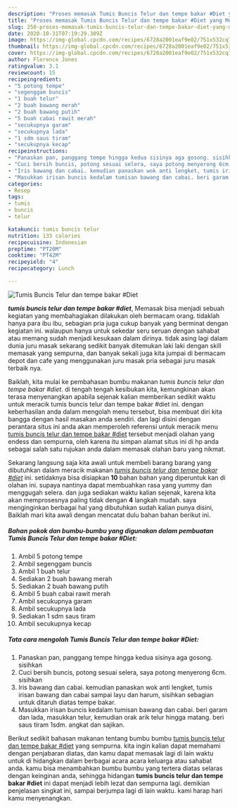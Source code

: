 ```yaml
---
description: "Proses memasak Tumis Buncis Telur dan tempe bakar #Diet yang Menggugah Selera"
title: "Proses memasak Tumis Buncis Telur dan tempe bakar #Diet yang Menggugah Selera"
slug: 250-proses-memasak-tumis-buncis-telur-dan-tempe-bakar-diet-yang-menggugah-selera
date: 2020-10-31T07:19:29.309Z
image: https://img-global.cpcdn.com/recipes/6728a2001eaf9e02/751x532cq70/tumis-buncis-telur-dan-tempe-bakar-diet-foto-resep-utama.jpg
thumbnail: https://img-global.cpcdn.com/recipes/6728a2001eaf9e02/751x532cq70/tumis-buncis-telur-dan-tempe-bakar-diet-foto-resep-utama.jpg
cover: https://img-global.cpcdn.com/recipes/6728a2001eaf9e02/751x532cq70/tumis-buncis-telur-dan-tempe-bakar-diet-foto-resep-utama.jpg
author: Florence Jones
ratingvalue: 3.1
reviewcount: 15
recipeingredient:
- "5 potong tempe"
- "segenggam buncis"
- "1 buah telur"
- "2 buah bawang merah"
- "2 buah bawang putih"
- "5 buah cabai rawit merah"
- "secukupnya garam"
- "secukupnya lada"
- "1 sdm saus tiram"
- "secukupnya kecap"
recipeinstructions:
- "Panaskan pan, panggang tempe hingga kedua sisinya aga gosong. sisihkan"
- "Cuci bersih buncis, potong sesuai selera, saya potong menyerong 6cm. sisihkan"
- "Iris bawang dan cabai. kemudian panaskan wok anti lengket, tumis irisan bawang dan cabai sampai layu dan harum, sisihkan sebagian untuk ditaruh diatas tempe bakar."
- "Masukkan irisan buncis kedalam tumisan bawang dan cabai. beri garam dan lada, masukkan telur, kemudian orak arik telur hingga matang. beri saus tiram 1sdm. angkat dan sajikan."
categories:
- Resep
tags:
- tumis
- buncis
- telur

katakunci: tumis buncis telur 
nutrition: 133 calories
recipecuisine: Indonesian
preptime: "PT20M"
cooktime: "PT42M"
recipeyield: "4"
recipecategory: Lunch

---
```



![Tumis Buncis Telur dan tempe bakar #Diet](https://img-global.cpcdn.com/recipes/6728a2001eaf9e02/751x532cq70/tumis-buncis-telur-dan-tempe-bakar-diet-foto-resep-utama.jpg)

<b><i>tumis buncis telur dan tempe bakar #diet</i></b>, Memasak bisa menjadi sebuah kegiatan yang membahagiakan dilakukan oleh bermacam orang. tidaklah hanya para ibu ibu, sebagian pria juga cukup banyak yang berminat dengan kegiatan ini. walaupun hanya untuk sekedar seru seruan dengan sahabat atau memang sudah menjadi kesukaan dalam dirinya. tidak asing lagi dalam dunia juru masak sekarang sedikit banyak ditemukan laki laki dengan skill memasak yang sempurna, dan banyak sekali juga kita jumpai di bermacam depot dan cafe yang menggunakan juru masak pria sebagai juru masak terbaik nya.



Baiklah, kita mulai ke pembahasan bumbu makanan <i>tumis buncis telur dan tempe bakar #diet</i>. di tengah tengah kesibukan kita, kemungkinan akan terasa menyenangkan apabila sejenak kalian memberikan sedikit waktu untuk meracik tumis buncis telur dan tempe bakar #diet ini. dengan keberhasilan anda dalam mengolah menu tersebut, bisa membuat diri kita bangga dengan hasil masakan anda sendiri. dan lagi disini dengan perantara situs ini anda akan memperoleh referensi untuk meracik menu <u>tumis buncis telur dan tempe bakar #diet</u> tersebut menjadi olahan yang endess dan sempurna, oleh karena itu simpan alamat situs ini di hp anda sebagai salah satu rujukan anda dalam memasak olahan baru yang nikmat.


Sekarang langsung saja kita awali untuk membeli barang barang yang dibutuhkan dalam meracik makanan <u><i>tumis buncis telur dan tempe bakar #diet</i></u> ini. setidaknya bisa disiapkan <b>10</b> bahan bahan yang diperuntuk kan di olahan ini. supaya nantinya dapat membuahkan rasa yang yummy dan menggugah selera. dan juga sediakan waktu kalian sejenak, karena kita akan memprosesnya paling tidak dengan <b>4</b> langkah mudah. saya menginginkan berbagai hal yang dibutuhkan sudah kalian punya disini, Baiklah mari kita awali dengan mencatat dulu bahan bahan berikut ini.

<!--inarticleads1-->

##### Bahan pokok dan bumbu-bumbu yang digunakan dalam pembuatan Tumis Buncis Telur dan tempe bakar #Diet:

1. Ambil 5 potong tempe
1. Ambil segenggam buncis
1. Ambil 1 buah telur
1. Sediakan 2 buah bawang merah
1. Sediakan 2 buah bawang putih
1. Ambil 5 buah cabai rawit merah
1. Ambil secukupnya garam
1. Ambil secukupnya lada
1. Sediakan 1 sdm saus tiram
1. Ambil secukupnya kecap




<!--inarticleads2-->

##### Tata cara mengolah Tumis Buncis Telur dan tempe bakar #Diet:

1. Panaskan pan, panggang tempe hingga kedua sisinya aga gosong. sisihkan
1. Cuci bersih buncis, potong sesuai selera, saya potong menyerong 6cm. sisihkan
1. Iris bawang dan cabai. kemudian panaskan wok anti lengket, tumis irisan bawang dan cabai sampai layu dan harum, sisihkan sebagian untuk ditaruh diatas tempe bakar.
1. Masukkan irisan buncis kedalam tumisan bawang dan cabai. beri garam dan lada, masukkan telur, kemudian orak arik telur hingga matang. beri saus tiram 1sdm. angkat dan sajikan.




Berikut sedikit bahasan makanan tentang bumbu bumbu <u>tumis buncis telur dan tempe bakar #diet</u> yang sempurna. kita ingin kalian dapat memahami dengan penjabaran diatas, dan kamu dapat memasak lagi di lain waktu untuk di hidangkan dalam berbagai acara acara keluarga atau sahabat anda. kamu bisa menambahkan bumbu bumbu yang tertera diatas selaras dengan keinginan anda, sehingga hidangan <b>tumis buncis telur dan tempe bakar #diet</b> ini dapat menjadi lebih lezat dan sempurna lagi. demikian penjelasan singkat ini, sampai berjumpa lagi di lain waktu. kami harap hari kamu menyenangkan.
